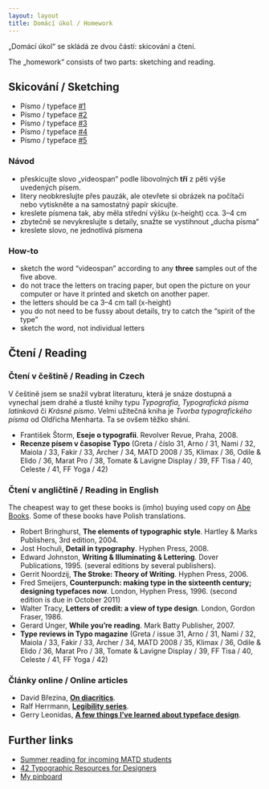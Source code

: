 ```yaml
---
layout: layout
title: Domácí úkol / Homework
---
```


„Domácí úkol“ se skládá ze dvou částí: skicování a čtení.

The „homework“ consists of two parts: sketching and reading.

## Skicování / Sketching

- Písmo / typeface [#1](images/homework/1.jpg)
- Písmo / typeface [#2](images/homework/2.jpg)
- Písmo / typeface [#3](images/homework/3.jpg)
- Písmo / typeface [#4](images/homework/4.jpg)
- Písmo / typeface [#5](http://www.flickr.com/photos/ralf_herrmann/5963527523/sizes/o/in/photostream/)

### Návod

- přeskicujte slovo „videospan“ podle libovolných **tří** z pěti výše uvedených písem.
- litery neobkreslujte přes pauzák, ale otevřete si obrázek na počítači nebo vytiskněte a na samostatný papír skicujte.
- kreslete písmena tak, aby měla střední výšku (x-height) cca. 3–4 cm
- zbytečně se nevykreslujte s detaily, snažte se vystihnout „ducha písma“
- kreslete slovo, ne jednotlivá písmena

### How-to

- sketch the word “videospan” according to any **three** samples out of the five above.
- do not trace the letters on tracing paper, but open the picture on your computer or have it printed and sketch on another paper.
- the letters should be ca 3–4 cm tall (x-height)
- you do not need to be fussy about details, try to catch the “spirit of the type”
- sketch the word, not individual letters


## Čtení / Reading

### Čtení v češtině / Reading in Czech

V češtině jsem se snažil vybrat literaturu, která je snáze dostupná a vynechal jsem drahé a tlusté knihy typu *Typografia*, *Typografická písma latinková* či *Krásné písmo*. Velmi užitečná kniha je *Tvorba typografického písma* od Oldřicha Menharta. Ta se ovšem těžko shání.

- František Štorm, **Eseje o typografii**. Revolver Revue, Praha, 2008.
- **Recenze písem v časopise Typo** (Greta / číslo 31, Arno / 31, Nami / 32, Maiola / 33, Fakir / 33,  Archer / 34, MATD 2008 / 35, Klimax / 36, Odile & Elido / 36, Marat Pro / 38, Tomate & Lavigne Display / 39, FF Tisa / 40, Celeste / 41, FF Yoga / 42)


### Čtení v angličtině / Reading in English

The cheapest way to get these books is (imho) buying used copy on [Abe Books](http://abebooks.com). Some of these books have Polish translations.

- Robert Bringhurst, **The elements of typographic style**. Hartley & Marks Publishers, 3rd edition, 2004.
- Jost Hochuli, **Detail in typography**. Hyphen Press, 2008.
- Edward Johnston, **Writing & Illuminating & Lettering**. Dover Publications, 1995. (several editions by several publishers).
- Gerrit Noordzij, **The Stroke: Theory of Writing**. Hyphen Press, 2006.
- Fred Smeijers, **Counterpunch: making type in the sixteenth century; designing typefaces now**. London, Hyphen Press, 1996. (second edition is due in October 2011)
- Walter Tracy, **Letters of credit: a view of type design**. London, Gordon Fraser, 1986.
- Gerard Unger, **While you’re reading**. Mark Batty Publisher, 2007.
- **Type reviews in Typo magazine** (Greta / issue 31, Arno / 31, Nami / 32, Maiola / 33, Fakir / 33,  Archer / 34, MATD 2008 / 35, Klimax / 36, Odile & Elido / 36, Marat Pro / 38, Tomate & Lavigne Display / 39, FF Tisa / 40, Celeste / 41, FF Yoga / 42)

### Články online / Online articles

- David Březina, **[On diacritics](http://ilovetypography.com/2009/01/24/on-diacritics/)**.
- Ralf Herrmann, **[Legibility series](http://opentype.info/blog/tag/legibility-series/)**.
- Gerry Leonidas, **[A few things I’ve learned about typeface design](http://ilovetypography.com/2010/03/25/a-few-things-i’ve-learned-about-typeface-design/)**.

## Further links

- [Summer reading for incoming MATD students](http://typefacedesign.tumblr.com/post/7341677579/summer-reading-for-incoming-matd-students)
- [42 Typographic Resources for Designers](http://www.howdesign.com/how-magazine/how-july-2011/type-resources/1/)
- [My pinboard](http://pinboard.in/u:mrbrezina)
